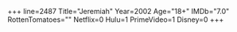 +++
line=2487
Title="Jeremiah"
Year=2002
Age="18+"
IMDb="7.0"
RottenTomatoes=""
Netflix=0
Hulu=1
PrimeVideo=1
Disney=0
+++

